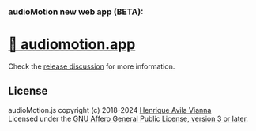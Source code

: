 ### audioMotion new web app (BETA):

# [🎵 audiomotion.app](https://audiomotion.app)

Check the [release discussion](https://github.com/hvianna/audioMotion.js/discussions/46) for more information.

## License

audioMotion.js copyright (c) 2018-2024 [Henrique Avila Vianna](https://henriquevianna.com)<br>
Licensed under the [GNU Affero General Public License, version 3 or later](https://www.gnu.org/licenses/agpl.html).
